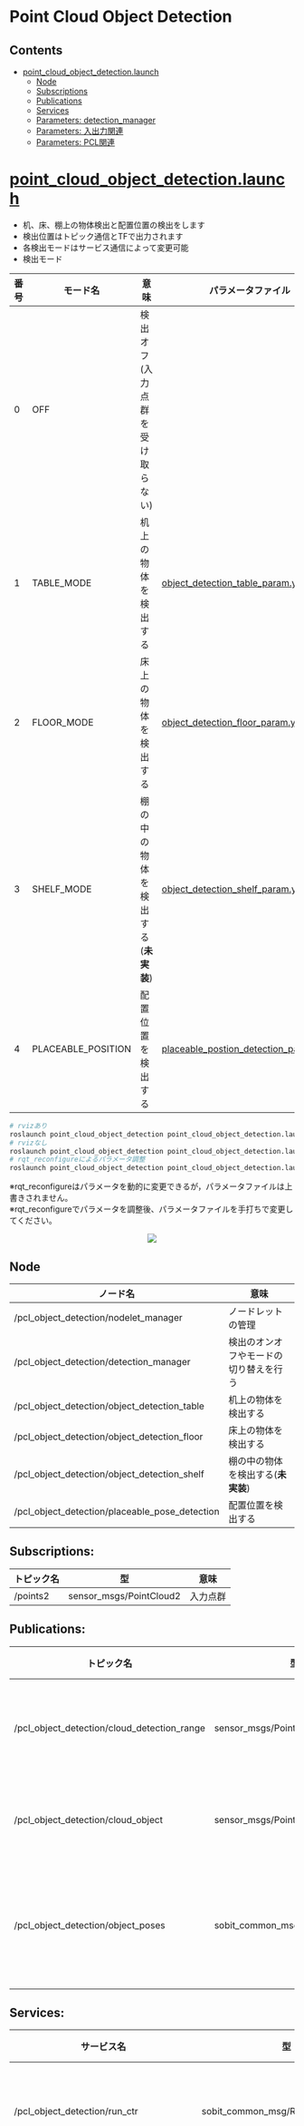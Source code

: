# Point Cloud Object Detection
## Contents
- [point_cloud_object_detection.launch](#point_cloud_object_detectionlaunch)
    - [Node](#node)
    - [Subscriptions](#subscriptions)
    - [Publications](#publications)
    - [Services](#services)
    - [Parameters: detection_manager](#parameters-detectionmanager)
    - [Parameters: 入出力関連](#parameters-入出力関連)
    - [Parameters: PCL関連](#parameters-pcl関連)

# [point_cloud_object_detection.launch](../launch/point_cloud_object_detection.launch)
- 机、床、棚上の物体検出と配置位置の検出をします
- 検出位置はトピック通信とTFで出力されます
- 各検出モードはサービス通信によって変更可能
- 検出モード

|番号|モード名|意味|パラメータファイル|
|---|---|---|---|
|0|OFF|検出オフ(入力点群を受け取らない)||
|1|TABLE_MODE|机上の物体を検出する|[object_detection_table_param.yaml](../../param/object_detection_table_param.yaml)|
|2|FLOOR_MODE|床上の物体を検出する|[object_detection_floor_param.yaml](../../param/object_detection_floor_param.yaml)||
|3|SHELF_MODE|棚の中の物体を検出する(**未実装**)|[object_detection_shelf_param.yaml](../../param/object_detection_shelf_param.yaml)|
|4|PLACEABLE_POSITION|配置位置を検出する|[placeable_postion_detection_param.yaml](../../param/placeable_postion_detection_param.yaml)

```bash
# rvizあり
roslaunch point_cloud_object_detection point_cloud_object_detection.launch
# rvizなし
roslaunch point_cloud_object_detection point_cloud_object_detection.launch rviz:=false
# rqt_reconfigureによるパラメータ調整
roslaunch point_cloud_object_detection point_cloud_object_detection.launch rqt_reconfigure:=true
```
※rqt_reconfigureはパラメータを動的に変更できるが，パラメータファイルは上書きされません。  
※rqt_reconfigureでパラメータを調整後、パラメータファイルを手打ちで変更してください。  

<div align="center">
    <img src="../img/rosgraph.png">
</div>

## Node
|ノード名|意味|
|---|---|
|/pcl_object_detection/nodelet_manager|ノードレットの管理|
|/pcl_object_detection/detection_manager|検出のオンオフやモードの切り替えを行う|
|/pcl_object_detection/object_detection_table|机上の物体を検出する|
|/pcl_object_detection/object_detection_floor|床上の物体を検出する|
|/pcl_object_detection/object_detection_shelf|棚の中の物体を検出する(**未実装**)|
|/pcl_object_detection/placeable_pose_detection|配置位置を検出する|

## Subscriptions:
|トピック名|型|意味|
|---|---|---|
|/points2|sensor_msgs/PointCloud2|入力点群|

## Publications:
|トピック名|型|意味|
|---|---|---|
|/pcl_object_detection/cloud_detection_range|sensor_msgs/PointCloud2|検出範囲の点群|
|/pcl_object_detection/cloud_object|sensor_msgs/PointCloud2|検出物体点群|
|/pcl_object_detection/object_poses|sobit_common_msg/ObjectPoseArray|検出物体の位置情報|

## Services:
|サービス名|型|意味|
|---|---|---|
|/pcl_object_detection/run_ctr|sobit_common_msg/RunCtrl|検出のオンオフ|
|/pcl_object_detection/detection_mode_ctr|pcl_object_detection/DetectionModeCtr|検出モードの切り替え|

## Parameters: detection_manager
|パラメータ名|型|意味|
|---|---|---|
|detection_mode|int|検出モード|

## Parameters: 入出力関連
|パラメータ名|型|デフォルト値|意味|
|---|---|---|---|
|pointcloud_topic_name|string|/points2|サブスクライブする点群のトピック名|
|base_frame_name|string|base_footprint|基準フレーム名|
|publish_cloud_detection_range|bool|True|検出範囲の点群をパブリッシュするか|
|publish_cloud_object|bool|True|検出物体の点群をパブリッシュするか|
|publish_pose_array|bool|True|検出物体の位置をパブリッシュするか|
|use_tf|bool|True|検出物体の位置のTFを登録するか|
|use_sobit_pro|bool|False|SOBIT PROを使用するか(PLACEABLE_POSITIONで使用)|

## Parameters: PCL関連
|パラメータ名|型|デフォルト値|意味|
|---|---|---|---|
|passthrough_x_min|double|0.0|passthroughのx軸の最小距離[m]|
|passthrough_x_max|double|2.0|passthroughのx軸の最大距離[m]|
|passthrough_y_min|double|-0.6|passthroughのy軸の最小距離[m]|
|passthrough_y_max|double|0.6|passthroughのy軸の最大距離[m]|
|passthrough_z_min|double|0.15|passthroughのz軸の最小距離[m]|
|passthrough_z_max|double|0.8|passthroughのz軸の最大距離[m]|
|use_voxel|bool|False|ダウンサンプリングするか|
|leaf_size|double|0.01|ダウンサンプリング間隔[m]|
|threshold_distance|double|0.015|平面検出時のモデルしきい値(ユーザ指定のパラメータ)の距離[m]|
|probability|double|0.95|平面検出時の外れ値のないサンプルを少なくとも1つ選択する確率を設定(モデル適合確率)|
|cluster_tolerance|double|0.05|クラスタリングでの点群の幅を設定[m]|
|min_cluster_point_size|int|100|クラスタの点群最小サイズ[個]|
|max_cluster_point_size|int|8000|クラスタの点群最大サイズ[個]|
|object_size_x_min|double|0.0|object_sizeのx軸の最小距離[m]|
|object_size_x_max|double|1.0|object_sizeのx軸の最大距離[m]|
|object_size_y_min|double|0.0|object_sizeのy軸の最小距離[m]|
|object_size_y_max|double|1.0|object_sizeのy軸の最大距離[m]|
|object_size_z_min|double|0.0|object_sizeのz軸の最小距離[m]|
|object_size_z_max|double|1.0|object_sizeのz軸の最大距離[m]|
|object_centroid_offset_x|double|0.0|物体位置のx軸のオフセット[m]|
|object_centroid_offset_y|double|0.0|物体位置のy軸のオフセット[m]|
|object_centroid_offset_z|double|0.0|物体位置のz軸のオフセット[m]|
|placeable_search_interval|double|0.01|配置位置の検索間隔[m] (PLACEABLE_POSITIONで使用)|
|obstacle_tolerance|double|0.05|配置位置の検索での障害物許容範囲[m] (PLACEABLE_POSITIONで使用)|

- [Topに戻る](/https://github.com/TeamSOBITS/pcl_object_detection)